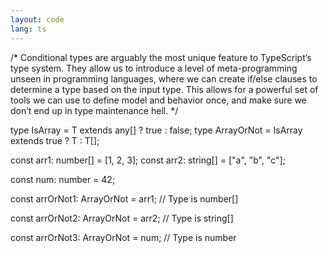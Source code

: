 ```yaml
---
layout: code
lang: ts
---
```


/*
Conditional types are arguably the most unique feature to
TypeScript’s type system. They allow us to introduce a level
of meta-programming unseen in programming languages,
where we can create if/else clauses to determine a type based
on the input type. This allows for a powerful set of tools we
can use to define model and behavior once, and make sure
we don’t end up in type maintenance hell.
*/

type IsArray<T> = T extends any[] ? true : false;
type ArrayOrNot<T> = IsArray<T> extends true ? T : T[];

const arr1: number[] = [1, 2, 3];
const arr2: string[] = ["a", "b", "c"];

const num: number = 42;

const arrOrNot1: ArrayOrNot<typeof arr1> = arr1; 
// Type is number[]

const arrOrNot2: ArrayOrNot<typeof arr2> = arr2; 
// Type is string[]

const arrOrNot3: ArrayOrNot<typeof num> = num; 
// Type is number

